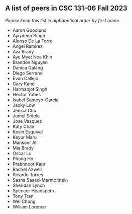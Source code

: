 A list of peers in CSC 131-06 Fall 2023
--------------------------------------------------

*Please keep this list in alphabetical order by first name.*
* Aaron Goodlund
* Ajaydeep Singh
* Alonso De La Torre
* Angel Ramirez
* Ava Brady
* Aye Myat Noe Khin
* Brandon Nguyen
* Danica Galang
* Diego Serrano
* Evan Callejo
* Gary Kane
* Harmanjot Singh
* Hector Yabes
* Isabel Santoyo-Garcia
* Jacky Low
* Jenica Chu
* Jomel Sotelo
* Jose Vasquez
* Katy Chan
* Kevin Esquivel
* Keyur Maru
* Mansoor Ali
* Mia Brady
* Oscar Lu
* Phong Ho
* Prabhnoor Kaur
* Rachel Azwell
* Ricardo Torres
* Sasha Saaed-Marmorstein
* Sheridan Lynch
* Spencer Headspeth
* Tony Tran
* Wei Chong
* William Lorence

